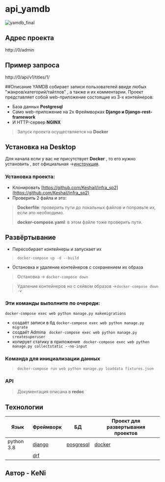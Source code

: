 # api_yamdb
![yamdb_final](https://github.com/Keshail/yamdb_final/actions/workflows/yamdb_workflow.yml/badge.svg)

## Адрес проекта
http://0/admin

## Пример запроса
http://0/api/v1/titles/1/

##Описание
YAMDB собирает записи пользователей ввиде любых "жанров/категорий/тайтлов" , а также и их комментарии. Проект представляет собой web-приложение состоящие из 3-х контейнеров:
- База данных   **Postgresql**
- Само web-приложение на 2х Фреймворках  **Django и Django-rest-framework**
- И HTTP-сервер **NGINX**
> Запуск проекта осуществляется на **Docker**
##  Установка на Desktop
Для начала если у вас не присутствует **Docker**  , то его нужно установить , 
вот официальная ->[инструкция](https://docs.docker.com/engine/install/).
### Установка проекта:
-   Клонировать  [https://github.com/Keshail/infra_sp2](https://github.com/Keshail/infra_sp2)
-  Проверить 2 файла и это:
>   **Dockerfile**: проверить пути до локальных файлов и поправьте их, если это необходимо.
>   
>   **docker-compose.yaml**: в этом файле тоже проверить пути.


##  Развёртывание
-  Пересобирает  контейнеры и запускает их
>  ``` docker-compose up -d --build ```
- Остановка и удаление контейнеров с сохранением их образа
> Остановка -> ```docker-compose down ```

>Удаление контейнеров но с сейвом образов ->```docker-compose down -v ```
### Эти команды выполните по очереди:

``` docker-compose exec web python manage.py makemigrations ```
- создаёт  записи в бд
``` docker-compose exec web python manage.py migrate ``` 
- создаёт Admina
``` docker-compose exec web python manage.py createsuperuser``` 
- копирует статику в приложение
``` docker-compose exec web python manage.py collectstatic --no-input``` 
### Команда для инициализации данных
>```docker-compose run web python manage.py loaddata fixtures.json```

### API
>Документация описана в **redoc**

## Технологии
|   Язык   |                 Фреймворк                   |             БД                         | Проект для развертывания проектов |
|----------|---------------------------------------------|----------------------------------------|-----------------------------------|
|python 3.8|[django](https://www.djangoproject.com/)     |[posgresql](https://www.postgresql.org/)|[docker](https://www.docker.com/)  |          
|          |[drf](https://www.django-rest-framework.org/)|                                        |                                   |
## Автор - **KeNi**

